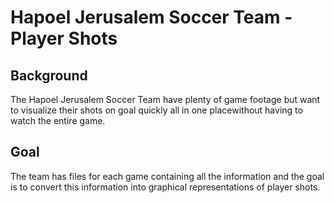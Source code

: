 # Hapoel Jerusalem Soccer Team - Player Shots
## Background
The Hapoel Jerusalem Soccer Team have plenty of game footage but want to 
visualize their shots on goal quickly all in one placewithout having to watch the entire game.

## Goal
The team has files for each game containing all the information and the goal is to convert 
this information into graphical representations of player shots.
